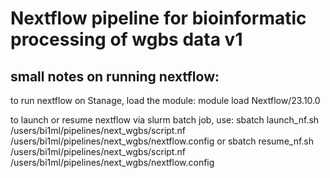 # Nextflow pipeline for bioinformatic processing of wgbs data v1

## small notes on running nextflow:

to run nextflow on Stanage, load the module: module load Nextflow/23.10.0

to launch or resume nextflow via slurm batch job, use: sbatch launch_nf.sh /users/bi1ml/pipelines/next_wgbs/script.nf /users/bi1ml/pipelines/next_wgbs/nextflow.config or sbatch resume_nf.sh /users/bi1ml/pipelines/next_wgbs/script.nf /users/bi1ml/pipelines/next_wgbs/nextflow.config


